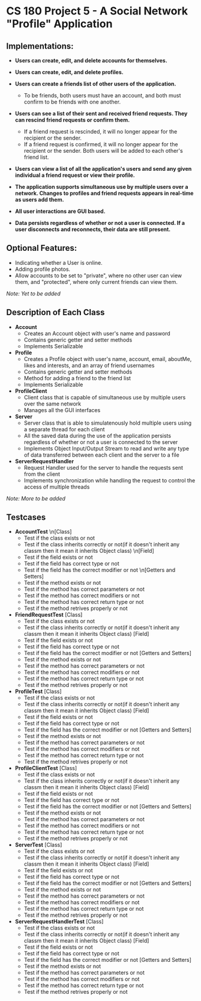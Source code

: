 # CS 180 Project 5 - A Social Network "Profile" Application 
## Implementations:
* **Users can create, edit, and delete accounts for themselves.**
* **Users can create, edit, and delete profiles.**
* **Users can create a friends list of other users of the application.**
  * To be friends, both users must have an account, and both must confirm to be friends with one another. 
  
* **Users can see a list of their sent and received friend requests. They can rescind friend requests or confirm them.** 
  * If a friend request is rescinded, it will no longer appear for the recipient or the sender.
  * If a friend request is confirmed, it will no longer appear for the recipient or the sender. Both users will be added to each other's friend list.
  
* **Users can view a list of all the application's users and send any given individual a friend request or view their profile.**
* **The application supports simultaneous use by multiple users over a network. Changes to profiles and friend requests appears in real-time as users add them.**
* **All user interactions are GUI based.**
* **Data persists regardless of whether or not a user is connected. If a user disconnects and reconnects, their data are still present.**
  
## Optional Features:
* Indicating whether a User is online.
* Adding profile photos.
* Allow accounts to be set to "private", where no other user can view them, and "protected", where only current friends can view them.

*Note: Yet to be added*

## Description of Each Class
* **Account**
  * Creates an Account object with user's name and password
  * Contains generic getter and setter methods
  * Implements Serializable
* **Profile**
  * Creates a Profile object with user's name, account, email, aboutMe, likes and interests, and an array of friend usernames
  * Contains generic getter and setter methods
  * Method for adding a friend to the friend list
  * Implements Serializable
* **ProfileClient**
  * Client class that is capable of simultaneous use by multiple users over the same network
  * Manages all the GUI interfaces
* **Server**
  * Server class that is able to simulatenously hold multiple users using a separate thread for each client
  * All the saved data during the use of the application persists regardless of whether or not a user is connected to the server
  * Implements Object Input/Output Stream to read and write any type of data transferred between each client and the server to a file
* **ServerRequestHandler**
  * Request Handler used for the server to handle the requests sent from the client
  * Implements synchronization while handling the request to control the access of multiple threads
  
 *Note: More to be added*

## Testcases
* **AccountTest**
  \n[Class]
  * Test if the class exists or not
  * Test if the class inherits correctly or not(if it doesn't inherit any classm then it mean it inherits Object class)
  \n[Field]
  * Test if the field exists or not
  * Test if the field has correct type or not
  * Test if the field has the correct modifier or not
  \n[Getters and Setters]
  * Test if the method exists or not
  * Test if the method has correct parameters or not
  * Test if the method has correct modifiers or not
  * Test if the method has correct return type or not
  * Test if the method retrives properly or not
* **FriendRequestTest**
  [Class]
  * Test if the class exists or not
  * Test if the class inherits correctly or not(if it doesn't inherit any classm then it mean it inherits Object class)
  [Field]
  * Test if the field exists or not
  * Test if the field has correct type or not
  * Test if the field has the correct modifier or not
  [Getters and Setters]
  * Test if the method exists or not
  * Test if the method has correct parameters or not
  * Test if the method has correct modifiers or not
  * Test if the method has correct return type or not
  * Test if the method retrives properly or not
* **ProfileTest**
  [Class]
  * Test if the class exists or not
  * Test if the class inherits correctly or not(if it doesn't inherit any classm then it mean it inherits Object class)
  [Field]
  * Test if the field exists or not
  * Test if the field has correct type or not
  * Test if the field has the correct modifier or not
  [Getters and Setters]
  * Test if the method exists or not
  * Test if the method has correct parameters or not
  * Test if the method has correct modifiers or not
  * Test if the method has correct return type or not
  * Test if the method retrives properly or not
* **ProfileClientTest**
  [Class]
  * Test if the class exists or not
  * Test if the class inherits correctly or not(if it doesn't inherit any classm then it mean it inherits Object class)
  [Field]
  * Test if the field exists or not
  * Test if the field has correct type or not
  * Test if the field has the correct modifier or not
  [Getters and Setters]
  * Test if the method exists or not
  * Test if the method has correct parameters or not
  * Test if the method has correct modifiers or not
  * Test if the method has correct return type or not
  * Test if the method retrives properly or not
* **ServerTest**
  [Class]
  * Test if the class exists or not
  * Test if the class inherits correctly or not(if it doesn't inherit any classm then it mean it inherits Object class)
  [Field]
  * Test if the field exists or not
  * Test if the field has correct type or not
  * Test if the field has the correct modifier or not
  [Getters and Setters]
  * Test if the method exists or not
  * Test if the method has correct parameters or not
  * Test if the method has correct modifiers or not
  * Test if the method has correct return type or not
  * Test if the method retrives properly or not
* **ServerRequestHandlerTest**
  [Class]
  * Test if the class exists or not
  * Test if the class inherits correctly or not(if it doesn't inherit any classm then it mean it inherits Object class)
  [Field]
  * Test if the field exists or not
  * Test if the field has correct type or not
  * Test if the field has the correct modifier or not
  [Getters and Setters]
  * Test if the method exists or not
  * Test if the method has correct parameters or not
  * Test if the method has correct modifiers or not
  * Test if the method has correct return type or not
  * Test if the method retrives properly or not
